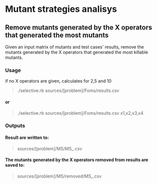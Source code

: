 # Mutant strategies analisys
## Remove mutants generated by the X operators that generated the most mutants

Given an input matrix of mutants and test cases' results, remove the mutants
generated by the X operators that generated the most killable mutants.

### Usage
if no X operators are given, calculates for 2,5 and 10
> ./selective.rb sources/[problem]/Foms/results.csv 

#### or
> ./selective.rb sources/[problem]/Foms/results.csv x1,x2,x3,x4

### Outputs
#### Result are written to:
> sources/[problem]/MS/MS_<n>.csv 

#### The mutants generated by the X operators removed from results are saved to:
> sources/[problem]/MS/removed/MS_<n>.csv 